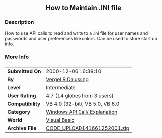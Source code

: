 ﻿<div align="center">

## How to Maintain \.INI file


</div>

### Description

How to use API calls to read and write to a .ini file for user names and passwords and user preferences like colors. Can be used to store start up info.
 
### More Info
 


<span>             |<span>
---                |---
**Submitted On**   |2000-12-06 16:39:10
**By**             |[Vergel R Dalusung](https://github.com/Planet-Source-Code/PSCIndex/blob/master/ByAuthor/vergel-r-dalusung.md)
**Level**          |Intermediate
**User Rating**    |4.7 (14 globes from 3 users)
**Compatibility**  |VB 4\.0 \(32\-bit\), VB 5\.0, VB 6\.0
**Category**       |[Windows API Call/ Explanation](https://github.com/Planet-Source-Code/PSCIndex/blob/master/ByCategory/windows-api-call-explanation__1-39.md)
**World**          |[Visual Basic](https://github.com/Planet-Source-Code/PSCIndex/blob/master/ByWorld/visual-basic.md)
**Archive File**   |[CODE\_UPLOAD141661252001\.zip](https://github.com/Planet-Source-Code/vergel-r-dalusung-how-to-maintain-ini-file__1-14719/archive/master.zip)








